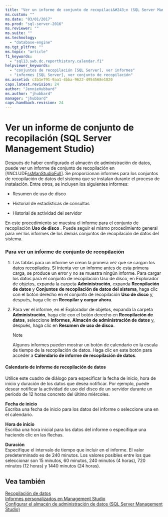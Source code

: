 ```yaml
---
title: "Ver un informe de conjunto de recopilaci&#243;n (SQL Server Management Studio) | Microsoft Docs"
ms.custom: ""
ms.date: "03/01/2017"
ms.prod: "sql-server-2016"
ms.reviewer: ""
ms.suite: ""
ms.technology: 
  - "database-engine"
ms.tgt_pltfrm: ""
ms.topic: "article"
f1_keywords: 
  - "sql13.swb.dc.reporthistory.calendar.f1"
helpviewer_keywords: 
  - "conjuntos de recopilación [SQL Server], ver informes"
  - "informes [SQL Server], ver conjunto de recopilación"
ms.assetid: c3b1e791-9aa1-4bba-9622-4954568e1820
caps.latest.revision: 24
author: "JennieHubbard"
ms.author: "jhubbard"
manager: "jhubbard"
caps.handback.revision: 24
---
```

# Ver un informe de conjunto de recopilaci&#243;n (SQL Server Management Studio)
  Después de haber configurado el almacén de administración de datos, puede ver un informe de conjunto de recopilación en [!INCLUDE[ssManStudioFull](../../includes/ssmanstudiofull-md.md)]. Se proporcionan informes para los conjuntos de recopilación de datos del sistema que se instalan durante el proceso de instalación. Entre otros, se incluyen los siguientes informes:  
  
-   Resumen de uso de disco  
  
-   Historial de estadísticas de consultas  
  
-   Historial de actividad del servidor  
  
 En este procedimiento se muestra el informe para el conjunto de recopilación **Uso de disco** . Puede seguir el mismo procedimiento general para ver los informes de los demás conjuntos de recopilación de datos del sistema.  
  
### Para ver un informe de conjunto de recopilación  
  
1.  Las tablas para un informe se crean la primera vez que se cargan los datos recopilados. Si intenta ver un informe antes de esta primera carga, se produce un error y no se muestra ningún informe. Para cargar los datos para el conjunto de recopilación Uso de disco, en Explorador de objetos, expanda la carpeta **Administración**, expanda **Recopilación de datos** y **Conjuntos de recopilación de datos del sistema**, haga clic con el botón derecho en el conjunto de recopilación **Uso de disco** y, después, haga clic en **Recopilar y cargar ahora**.  
  
2.  Para ver el informe, en el Explorador de objetos, expanda la carpeta **Administración**, haga clic con el botón derecho en **Recopilación de datos**, seleccione **Informes**, **Almacén de administración de datos** y, después, haga clic en **Resumen de uso de disco**.  
  
    > [!NOTE]  
    >  Algunos informes pueden mostrar un botón de calendario en la escala de tiempo de la recopilación de datos. Haga clic en este botón para acceder a **Calendario de informe de recopilación de datos**.  
  
#### Calendario de informe de recopilación de datos  
 Utilice este cuadro de diálogo para especificar la fecha de inicio, hora de inicio y duración de los datos que desea notificar. Por ejemplo, puede desear notificar la actividad de uso del disco de un servidor durante un período de 12 horas concreto del último miércoles.  
  
 **Fecha de inicio**  
 Escriba una fecha de inicio para los datos del informe o seleccione una en el calendario.  
  
 **Hora de inicio**  
 Escriba una hora inicial para los datos del informe o especifique una haciendo clic en las flechas.  
  
 **Duración**  
 Especifique el intervalo de tiempo que incluir en el informe. El valor predeterminado es de 240 minutos. Los valores posibles entre los que seleccionar son 15 minutos, 60 minutos, 240 minutos (4 horas), 720 minutos (12 horas) y 1440 minutos (24 horas).  
  
## Vea también  
 [Recopilación de datos](../../relational-databases/data-collection/data-collection.md)   
 [Informes personalizados en Management Studio](../../ssms/object/custom-reports-in-management-studio.md)   
 [Configurar el almacén de administración de datos &#40;SQL Server Management Studio&#41;](../../relational-databases/data-collection/configure-the-management-data-warehouse-sql-server-management-studio.md)  
  
  